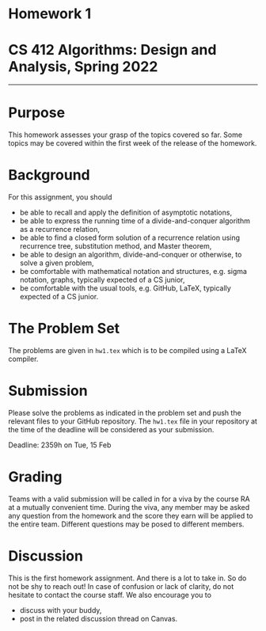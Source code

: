# Homework 1
# CS 412 Algorithms: Design and Analysis, Spring 2022

-----

# Purpose

This homework assesses your grasp of the topics covered so far. Some topics may be covered within the first week of the release of the homework. 

# Background

For this assignment, you should

- be able to recall and apply the definition of asymptotic notations,
- be able to express the running time of a divide-and-conquer algorithm as a recurrence relation,
- be able to find a closed form solution of a recurrence relation using recurrence tree, substitution method, and Master theorem,
- be able to design an algorithm, divide-and-conquer or otherwise, to solve a given problem,
- be comfortable with mathematical notation and structures, e.g. sigma notation, graphs, typically expected of a CS junior,
- be comfortable with the usual tools, e.g. GitHub, LaTeX, typically expected of a CS junior.

# The Problem Set

The problems are given in `hw1.tex` which is to be compiled using a LaTeX compiler.

# Submission

Please solve the problems as indicated in the problem set and push the relevant files to your GitHub repository. The `hw1.tex` file in your repository at the time of the deadline will be considered as your submission.

Deadline: 2359h on Tue, 15 Feb

# Grading

Teams with a valid submission will be called in for a viva by the course RA at a mutually convenient time. During the viva, any member may be asked any question from the homework and the score they earn will be applied to the entire team. Different questions may be posed to different members.

# Discussion

This is the first homework assignment. And there is a lot to take in. So do not be shy to reach out! In case of confusion or lack of clarity, do not hesitate to contact the course staff. We also encourage you to

- discuss with your buddy,
- post in the related discussion thread on Canvas.

